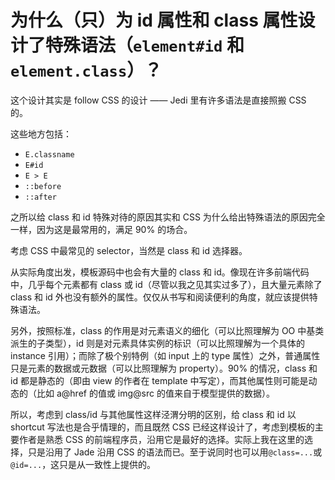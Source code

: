 # 为什么（只）为 id 属性和 class 属性设计了特殊语法（`element#id` 和 `element.class`）？

这个设计其实是 follow CSS 的设计 —— Jedi 里有许多语法是直接照搬 CSS 的。

这些地方包括：

- `E.classname`
- `E#id`
- `E > E`
- `::before`
- `::after`

之所以给 class 和 id 特殊对待的原因其实和 CSS 为什么给出特殊语法的原因完全一样，因为这是最常用的，满足 90% 的场合。

考虑 CSS 中最常见的 selector，当然是 class 和 id 选择器。

从实际角度出发，模板源码中也会有大量的 class 和 id。像现在许多前端代码中，几乎每个元素都有 class 或 id（尽管以我之见其实过多了），且大量元素除了 class 和 id 外也没有额外的属性。仅仅从书写和阅读便利的角度，就应该提供特殊语法。

另外，按照标准，class 的作用是对元素语义的细化（可以比照理解为 OO 中基类派生的子类型），id 则是对元素具体实例的标识（可以比照理解为一个具体的 instance 引用）；而除了极个别特例（如 input 上的 type 属性）之外，普通属性只是元素的数据或元数据（可以比照理解为 property）。90% 的情况，class 和 id 都是静态的（即由 view 的作者在 template 中写定），而其他属性则可能是动态的（比如 a@href 的值或 img@src 的值来自于模型提供的数据）。

所以，考虑到 class/id 与其他属性这样泾渭分明的区别，给 class 和 id 以 shortcut 写法也是合乎情理的，而且既然 CSS 已经这样设计了，考虑到模板的主要作者是熟悉 CSS 的前端程序员，沿用它是最好的选择。实际上我在这里的选择，只是沿用了 Jade 沿用 CSS 的语法而已。至于说同时也可以用`@class=...`或`@id=...`，这只是从一致性上提供的。
